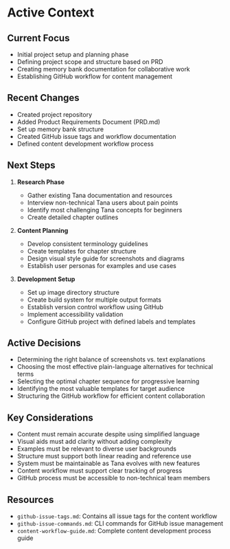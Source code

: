 # Active Context

## Current Focus
- Initial project setup and planning phase
- Defining project scope and structure based on PRD
- Creating memory bank documentation for collaborative work
- Establishing GitHub workflow for content management

## Recent Changes
- Created project repository
- Added Product Requirements Document (PRD.md)
- Set up memory bank structure
- Created GitHub issue tags and workflow documentation
- Defined content development workflow process

## Next Steps
1. **Research Phase**
   - Gather existing Tana documentation and resources
   - Interview non-technical Tana users about pain points
   - Identify most challenging Tana concepts for beginners
   - Create detailed chapter outlines

2. **Content Planning**
   - Develop consistent terminology guidelines
   - Create templates for chapter structure
   - Design visual style guide for screenshots and diagrams
   - Establish user personas for examples and use cases

3. **Development Setup**
   - Set up image directory structure
   - Create build system for multiple output formats
   - Establish version control workflow using GitHub
   - Implement accessibility validation
   - Configure GitHub project with defined labels and templates

## Active Decisions
- Determining the right balance of screenshots vs. text explanations
- Choosing the most effective plain-language alternatives for technical terms
- Selecting the optimal chapter sequence for progressive learning
- Identifying the most valuable templates for target audience
- Structuring the GitHub workflow for efficient content collaboration

## Key Considerations
- Content must remain accurate despite using simplified language
- Visual aids must add clarity without adding complexity
- Examples must be relevant to diverse user backgrounds
- Structure must support both linear reading and reference use
- System must be maintainable as Tana evolves with new features
- Content workflow must support clear tracking of progress
- GitHub process must be accessible to non-technical team members

## Resources
- `github-issue-tags.md`: Contains all issue tags for the content workflow
- `github-issue-commands.md`: CLI commands for GitHub issue management
- `content-workflow-guide.md`: Complete content development process guide 